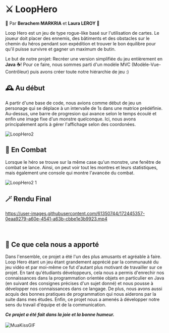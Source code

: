 # ⚔️ LoopHero

🙂 Par **Berachem MARKRIA** et **Laura LEROY 🐸**

Loop Hero est un jeu de type rogue-like basé sur l'utilisation de cartes. Le joueur doit placer des ennemis, des bâtiments et des obstacles sur le chemin du héros pendant son expédition et trouver le bon équilibre pour qu'il puisse survivre et gagner un maximum de butin.

Le but de notre projet: Recréer une version simplifiée du jeu entièrement en **Java** **☕**! Pour ce faire, nous sommes parti d'un modèle MVC (Modèle-Vue-Contrôleur) puis avons créer toute notre hiérarchie de jeu :)

## 🕰️ Au début

A partir d'une base de code, nous avions comme début de jeu un personage qui se déplace à un intervalle de 1s dans une matrice prédéfinie. Au-dessus, une barre de progresion qui avance selon le temps écoulé et enfin une image fixe d'un monstre quelconque. Ici, nous avons principalement apris à gérer l'affichage selon des coordonées.

![LoopHero2](https://user-images.githubusercontent.com/61350744/172448923-8c36362f-5639-4ceb-8360-a1310d8dbe67.png)

## 🥊 En Combat 

Lorsque le héro se trouve sur la même case qu'un monstre, une fenêtre de combat se lance. Ainsi, on peut voir tout les montres et leurs statistiques, mais également une console qui montre l'avancée du combat.

![LoopHero2 1](https://user-images.githubusercontent.com/61350744/172452374-1004cfa4-b268-44a9-85da-36a358d3f50b.png)


## 🪄 Rendu Final 

https://user-images.githubusercontent.com/61350744/172445357-0eaa9279-a60e-4541-a63b-cbbe1e3b9923.mp4

<br>

## 👋 Ce que cela nous a apporté

  Dans l'ensemble, ce projet a été l'un des plus amusants et agréable à faire. Loop Hero étant un jeu étant grandement apprécié par la communauté du jeu vidéo et par moi-même ce fut d'autant plus motivant de travailler sur ce projet. En tant qu'étudiants développeurs, cela nous a permis d'enrechir nos connaissances dans la programmation orientée objets en particulier en Java (en suivant des consignes précises d'un sujet donné) et nous pousse à développer nos connaissances dans ce langage. De plus, nous avons aussi acquis des bonnes pratiques de programmation qui nous aiderons par la suite dans mes études. Enfin, ce projet nous a amenés à développer notre sens du travail d'équipe et de la communication.
  
**_Ce projet a été fait dans la joie et la bonne humeur._** <br><br>
![MuaKissGIF](https://user-images.githubusercontent.com/61350744/172451168-71dbe760-4b8e-4d87-a419-797da5593b7c.gif)
  

